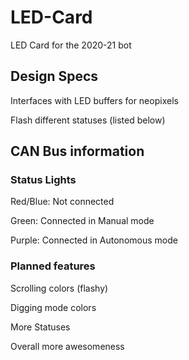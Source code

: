 # LED-Card
LED Card for the 2020-21 bot

## Design Specs

Interfaces with LED buffers for neopixels

Flash different statuses (listed below)


## CAN Bus information

### Status Lights
Red/Blue: Not connected

Green: Connected in Manual mode

Purple: Connected in Autonomous mode

### Planned features
Scrolling colors (flashy)

Digging mode colors

More Statuses

Overall more awesomeness
